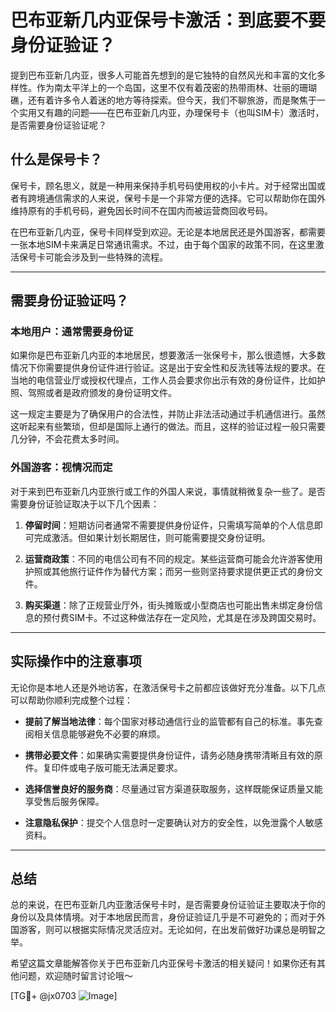 # 巴布亚新几内亚保号卡激活：到底要不要身份证验证？

提到巴布亚新几内亚，很多人可能首先想到的是它独特的自然风光和丰富的文化多样性。作为南太平洋上的一个岛国，这里不仅有着茂密的热带雨林、壮丽的珊瑚礁，还有着许多令人着迷的地方等待探索。但今天，我们不聊旅游，而是聚焦于一个实用又有趣的问题——在巴布亚新几内亚，办理保号卡（也叫SIM卡）激活时，是否需要身份证验证呢？

## 什么是保号卡？

保号卡，顾名思义，就是一种用来保持手机号码使用权的小卡片。对于经常出国或者有跨境通信需求的人来说，保号卡是一个非常方便的选择。它可以帮助你在国外维持原有的手机号码，避免因长时间不在国内而被运营商回收号码。

在巴布亚新几内亚，保号卡同样受到欢迎。无论是本地居民还是外国游客，都需要一张本地SIM卡来满足日常通讯需求。不过，由于每个国家的政策不同，在这里激活保号卡可能会涉及到一些特殊的流程。

---

## 需要身份证验证吗？

### 本地用户：通常需要身份证

如果你是巴布亚新几内亚的本地居民，想要激活一张保号卡，那么很遗憾，大多数情况下你需要提供身份证件进行验证。这是出于安全性和反洗钱等法规的要求。在当地的电信营业厅或授权代理点，工作人员会要求你出示有效的身份证件，比如护照、驾照或者是政府颁发的身份证明文件。

这一规定主要是为了确保用户的合法性，并防止非法活动通过手机通信进行。虽然这听起来有些繁琐，但却是国际上通行的做法。而且，这样的验证过程一般只需要几分钟，不会花费太多时间。

### 外国游客：视情况而定

对于来到巴布亚新几内亚旅行或工作的外国人来说，事情就稍微复杂一些了。是否需要身份证验证取决于以下几个因素：

1. **停留时间**：短期访问者通常不需要提供身份证件，只需填写简单的个人信息即可完成激活。但如果计划长期居住，则可能需要提交身份证明。
   
2. **运营商政策**：不同的电信公司有不同的规定。某些运营商可能会允许游客使用护照或其他旅行证件作为替代方案；而另一些则坚持要求提供更正式的身份文件。

3. **购买渠道**：除了正规营业厅外，街头摊贩或小型商店也可能出售未绑定身份信息的预付费SIM卡。不过这种做法存在一定风险，尤其是在涉及跨国交易时。

---

## 实际操作中的注意事项

无论你是本地人还是外地访客，在激活保号卡之前都应该做好充分准备。以下几点可以帮助你顺利完成整个过程：

- **提前了解当地法律**：每个国家对移动通信行业的监管都有自己的标准。事先查阅相关信息能够避免不必要的麻烦。
  
- **携带必要文件**：如果确实需要提供身份证件，请务必随身携带清晰且有效的原件。复印件或电子版可能无法满足要求。

- **选择信誉良好的服务商**：尽量通过官方渠道获取服务，这样既能保证质量又能享受售后服务保障。

- **注意隐私保护**：提交个人信息时一定要确认对方的安全性，以免泄露个人敏感资料。

---

## 总结

总的来说，在巴布亚新几内亚激活保号卡时，是否需要身份证验证主要取决于你的身份以及具体情境。对于本地居民而言，身份证验证几乎是不可避免的；而对于外国游客，则可以根据实际情况灵活应对。无论如何，在出发前做好功课总是明智之举。

希望这篇文章能解答你关于巴布亚新几内亚保号卡激活的相关疑问！如果你还有其他问题，欢迎随时留言讨论哦～  

[TG💪+ @jx0703 ![Image](https://github.com/user-attachments/assets/dbca1d08-cadb-493c-b0ec-ad6f7a83f270)]